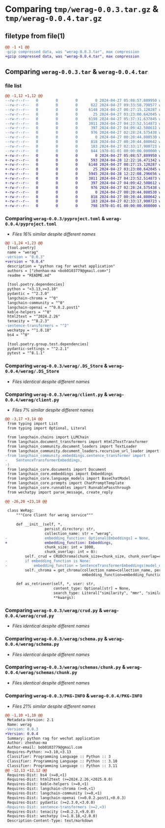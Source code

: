 # Comparing `tmp/werag-0.0.3.tar.gz` & `tmp/werag-0.0.4.tar.gz`

## filetype from file(1)

```diff
@@ -1 +1 @@
-gzip compressed data, was "werag-0.0.3.tar", max compression
+gzip compressed data, was "werag-0.0.4.tar", max compression
```

## Comparing `werag-0.0.3.tar` & `werag-0.0.4.tar`

### file list

```diff
@@ -1,12 +1,12 @@
--rw-r--r--   0        0        0        0 2024-04-27 05:08:57.889950 werag-0.0.3/README.md
--rw-r--r--   0        0        0      622 2024-04-27 09:33:58.798577 werag-0.0.3/pyproject.toml
--rw-r--r--   0        0        0     6148 2024-04-27 00:27:15.120287 werag-0.0.3/werag/.DS_Store
--rw-r--r--   0        0        0       25 2024-04-27 03:23:00.642045 werag-0.0.3/werag/__init__.py
--rw-r--r--   0        0        0     6198 2024-04-27 05:37:31.637845 werag-0.0.3/werag/client.py
--rw-r--r--   0        0        0     3811 2024-04-27 04:23:52.514873 werag-0.0.3/werag/crud.py
--rw-r--r--   0        0        0      397 2024-04-27 04:09:42.508612 werag-0.0.3/werag/db.py
--rw-r--r--   0        0        0      976 2024-04-27 02:28:24.575438 werag-0.0.3/werag/schema.py
--rw-r--r--   0        0        0        0 2024-04-27 00:20:44.080530 werag-0.0.3/werag/schemas/__init__.py
--rw-r--r--   0        0        0      818 2024-04-27 00:20:44.080642 werag-0.0.3/werag/schemas/chunk.py
--rw-r--r--   0        0        0      183 2024-04-27 02:33:17.900723 werag-0.0.3/werag/utils.py
--rw-r--r--   0        0        0      844 1970-01-01 00:00:00.000000 werag-0.0.3/PKG-INFO
+-rw-r--r--   0        0        0        0 2024-04-27 05:08:57.889950 werag-0.0.4/README.md
+-rw-r--r--   0        0        0      593 2024-04-28 12:22:16.471342 werag-0.0.4/pyproject.toml
+-rw-r--r--   0        0        0     6148 2024-04-27 00:27:15.120287 werag-0.0.4/werag/.DS_Store
+-rw-r--r--   0        0        0       25 2024-04-27 03:23:00.642045 werag-0.0.4/werag/__init__.py
+-rw-r--r--   0        0        0     5945 2024-04-28 12:22:08.296656 werag-0.0.4/werag/client.py
+-rw-r--r--   0        0        0     3811 2024-04-27 04:23:52.514873 werag-0.0.4/werag/crud.py
+-rw-r--r--   0        0        0      397 2024-04-27 04:09:42.508612 werag-0.0.4/werag/db.py
+-rw-r--r--   0        0        0      976 2024-04-27 02:28:24.575438 werag-0.0.4/werag/schema.py
+-rw-r--r--   0        0        0        0 2024-04-27 00:20:44.080530 werag-0.0.4/werag/schemas/__init__.py
+-rw-r--r--   0        0        0      818 2024-04-27 00:20:44.080642 werag-0.0.4/werag/schemas/chunk.py
+-rw-r--r--   0        0        0      183 2024-04-27 02:33:17.900723 werag-0.0.4/werag/utils.py
+-rw-r--r--   0        0        0      798 1970-01-01 00:00:00.000000 werag-0.0.4/PKG-INFO
```

### Comparing `werag-0.0.3/pyproject.toml` & `werag-0.0.4/pyproject.toml`

 * *Files 16% similar despite different names*

```diff
@@ -1,24 +1,23 @@
 [tool.poetry]
 name = "werag"
-version = "0.0.3"
+version = "0.0.4"
 description = "python rag for wechat application"
 authors = ["zhenhao-ma <bob0103779@gmail.com>"]
 readme = "README.md"
 
 [tool.poetry.dependencies]
 python = "<3.13,>=3.10"
 pydantic = "^2.3.0"
 langchain-chroma = "^0"
 langchain-community = "^0"
 langchain-openai = "^0.0.2.post1"
 keble-helpers = "^0"
 html2text = "^2024.2.26"
 tenacity = "^8.2.3"
-sentence-transformers = "^2"
 wechatpy = "^1.8.18"
 bs4 = "^0"
 
 [tool.poetry.group.test.dependencies]
 pydantic-settings = "^2.2.1"
 pytest = "^8.1.1"
```

### Comparing `werag-0.0.3/werag/.DS_Store` & `werag-0.0.4/werag/.DS_Store`

 * *Files identical despite different names*

### Comparing `werag-0.0.3/werag/client.py` & `werag-0.0.4/werag/client.py`

 * *Files 7% similar despite different names*

```diff
@@ -3,17 +3,14 @@
 from typing import List
 from typing import Optional, Literal
 
 from langchain.chains import LLMChain
 from langchain.document_transformers import Html2TextTransformer
 from langchain_community.document_loaders import TextLoader
 from langchain_community.document_loaders.recursive_url_loader import RecursiveUrlLoader
-from langchain_community.embeddings.sentence_transformer import (
-    SentenceTransformerEmbeddings,
-)
 from langchain_core.documents import Document
 from langchain_core.embeddings import Embeddings
 from langchain_core.language_models import BaseChatModel
 from langchain_core.prompts import ChatPromptTemplate
 from langchain_core.runnables import RunnablePassthrough
 from wechatpy import parse_message, create_reply
 
@@ -26,20 +23,18 @@
 
 class WeRag:
     """Core Client for werag service"""
 
     def __init__(self, *,
                  persist_directory: str,
                  collection_name: str = "werag",
-                 embedding_function: Optional[Embeddings] = None,
+                 embedding_function: Embeddings,
                  chunk_size: int = 1000,
                  chunk_overlap: int = 0):
         self._crud = CRUDChroma(chunk_size=chunk_size, chunk_overlap=chunk_overlap)
-        if embedding_function is None:
-            embedding_function = SentenceTransformerEmbeddings(model_name="all-MiniLM-L6-v2")
         self._chroma = get_chroma(collection_name=collection_name, persist_directory=persist_directory,
                                   embedding_function=embedding_function)
 
     def as_retriever(self, *, user: str,
                      content_type: Optional[str] = None,
                      search_type: Literal["similarity", "mmr", "similarity_score_threshold"] = "similarity",
                      **kwargs):
```

### Comparing `werag-0.0.3/werag/crud.py` & `werag-0.0.4/werag/crud.py`

 * *Files identical despite different names*

### Comparing `werag-0.0.3/werag/schema.py` & `werag-0.0.4/werag/schema.py`

 * *Files identical despite different names*

### Comparing `werag-0.0.3/werag/schemas/chunk.py` & `werag-0.0.4/werag/schemas/chunk.py`

 * *Files identical despite different names*

### Comparing `werag-0.0.3/PKG-INFO` & `werag-0.0.4/PKG-INFO`

 * *Files 21% similar despite different names*

```diff
@@ -1,10 +1,10 @@
 Metadata-Version: 2.1
 Name: werag
-Version: 0.0.3
+Version: 0.0.4
 Summary: python rag for wechat application
 Author: zhenhao-ma
 Author-email: bob0103779@gmail.com
 Requires-Python: >=3.10,<3.13
 Classifier: Programming Language :: Python :: 3
 Classifier: Programming Language :: Python :: 3.10
 Classifier: Programming Language :: Python :: 3.11
@@ -12,13 +12,12 @@
 Requires-Dist: bs4 (>=0,<1)
 Requires-Dist: html2text (>=2024.2.26,<2025.0.0)
 Requires-Dist: keble-helpers (>=0,<1)
 Requires-Dist: langchain-chroma (>=0,<1)
 Requires-Dist: langchain-community (>=0,<1)
 Requires-Dist: langchain-openai (>=0.0.2.post1,<0.0.3)
 Requires-Dist: pydantic (>=2.3.0,<3.0.0)
-Requires-Dist: sentence-transformers (>=2,<3)
 Requires-Dist: tenacity (>=8.2.3,<9.0.0)
 Requires-Dist: wechatpy (>=1.8.18,<2.0.0)
 Description-Content-Type: text/markdown
```

